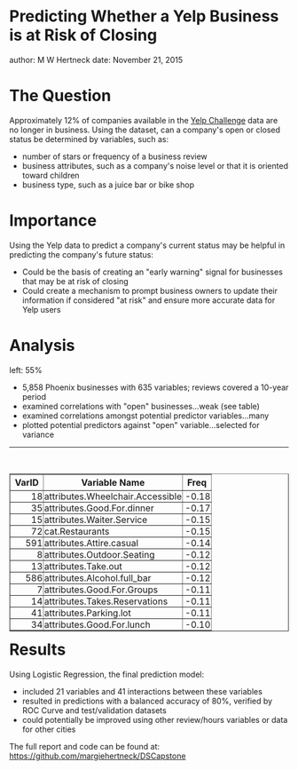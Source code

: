 Predicting Whether a Yelp Business is at Risk of Closing
========================================================
author: M W Hertneck
date: November 21, 2015

The Question
========================================================

Approximately 12% of companies available in the [Yelp Challenge](http://www.yelp.com/dataset_challenge) data are no longer in business.  Using the dataset, can a company's open or closed status be determined by variables, such as:  

- number of stars or frequency of a business review  
- business attributes, such as a company's noise level or that it is oriented toward children  
- business type, such as a juice bar or bike shop  


Importance
========================================================

Using the Yelp data to predict a company's current status may be helpful in predicting the company's future status:

- Could be the basis of creating an "early warning" signal for businesses that may be at risk of closing
- Could create a mechanism to prompt business owners to update their information if considered "at risk" and ensure more accurate data for Yelp users

Analysis 
========================================================
left: 55%
<br>

- 5,858 Phoenix businesses with 635 variables; reviews covered a 10-year period
- examined correlations with "open" businesses...weak (see table)
- examined correlations amongst potential predictor variables...many
- plotted potential predictors against "open" variable...selected for variance

***
<br>
<table align="left" table border=1>
<tr> <th>VarID  </th> <th> Variable Name </th> <th> Freq </th>  </tr>
  <tr> <td align="right" td style="padding: 0px 1px 0px 1px" td style="padding: 0px 1px 0px 1px"> 18 </td> <td style="padding: 0px 1px 0px 1px"> attributes.Wheelchair.Accessible </td> <td align="right" td style="padding: 0px 1px 0px 1px"> -0.18 </td> </tr>
  <tr> <td align="right" td style="padding: 0px 1px 0px 1px"> 35 </td> <td style="padding: 0px 1px 0px 1px"> attributes.Good.For.dinner </td> <td align="right" td style="padding: 0px 1px 0px 1px"> -0.17 </td> </tr>
  <tr> <td align="right" td style="padding: 0px 1px 0px 1px"> 15 </td> <td style="padding: 0px 1px 0px 1px"> attributes.Waiter.Service </td> <td align="right" td style="padding: 0px 1px 0px 1px"> -0.15 </td> </tr>
  <tr> <td align="right" td style="padding: 0px 1px 0px 1px"> 72 </td> <td style="padding: 0px 1px 0px 1px"> cat.Restaurants </td> <td align="right" td style="padding: 0px 1px 0px 1px"> -0.15 </td> </tr>
  <tr> <td align="right" td style="padding: 0px 1px 0px 1px"> 591 </td> <td style="padding: 0px 1px 0px 1px"> attributes.Attire.casual </td> <td align="right" td style="padding: 0px 1px 0px 1px"> -0.14 </td> </tr>
  <tr> <td align="right" td style="padding: 0px 1px 0px 1px"> 8 </td> <td style="padding: 0px 1px 0px 1px"> attributes.Outdoor.Seating </td> <td align="right" td style="padding: 0px 1px 0px 1px"> -0.12 </td> </tr>
  <tr> <td align="right" td style="padding: 0px 1px 0px 1px"> 13 </td> <td style="padding: 0px 1px 0px 1px"> attributes.Take.out </td> <td align="right" td style="padding: 0px 1px 0px 1px"> -0.12 </td> </tr>
  <tr> <td align="right" td style="padding: 0px 1px 0px 1px"> 586 </td> <td style="padding: 0px 1px 0px 1px"> attributes.Alcohol.full_bar </td> <td align="right" td style="padding: 0px 1px 0px 1px"> -0.12 </td> </tr>
  <tr> <td align="right" td style="padding: 0px 1px 0px 1px"> 7 </td> <td style="padding: 0px 1px 0px 1px"> attributes.Good.For.Groups </td> <td align="right" td style="padding: 0px 1px 0px 1px"> -0.11 </td> </tr>
  <tr> <td align="right" td style="padding: 0px 1px 0px 1px"> 14 </td> <td style="padding: 0px 1px 0px 1px"> attributes.Takes.Reservations </td> <td align="right" td style="padding: 0px 1px 0px 1px"> -0.11 </td> </tr>
  <tr> <td align="right" td style="padding: 0px 1px 0px 1px"> 41 </td> <td style="padding: 0px 1px 0px 1px"> attributes.Parking.lot </td> <td align="right" td style="padding: 0px 1px 0px 1px"> -0.11 </td> </tr>
  <tr> <td align="right" td style="padding: 0px 1px 0px 1px"> 34 </td> <td style="padding: 0px 1px 0px 1px"> attributes.Good.For.lunch </td> <td align="right" td style="padding: 0px 1px 0px 1px"> -0.10 </td> </tr>
   </table>
   
Results
========================================================

Using Logistic Regression, the final prediction model:

- included 21 variables and 41 interactions between these variables
- resulted in predictions with a balanced accuracy of 80%, verified by ROC Curve and test/validation datasets
- could potentially be improved using other review/hours variables or data for other cities

The full report and code can be found at:
https://github.com/margiehertneck/DSCapstone 


